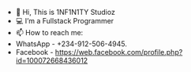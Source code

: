 - 👋 Hi, This is 1NF1N1TY Studioz
- 💻 I’m a Fullstack Programmer
- 📫 How to reach me:
- WhatsApp - +234-912-506-4945.
- Facebook - https://web.facebook.com/profile.php?id=100072668436012

<!---
HaiBeeKay/HaiBeeKay is a ✨ special ✨ repository because its `README.md` (this file) appears on your GitHub profile.
You can click the Preview link to take a look at your changes.
--->
